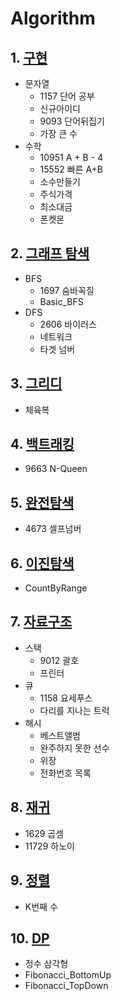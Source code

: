# Algorithm

## 1. [구현](https://github.com/kdkdhoho/Algorithm/tree/main/구현)

- 문자열
  - 1157 단어 공부
  - 신규아이디
  - 9093 단어뒤집기
  - 가장 큰 수
- 수학
  - 10951 A + B - 4
  - 15552 빠른 A+B
  - 소수만들기
  - 주식가격
  - 최소대금
  - 폰켓몬

## 2. [그래프 탐색](https://github.com/kdkdhoho/Algorithm/tree/main/그래프-탐색)

- BFS
  - 1697 숨바꼭질
  - Basic_BFS
- DFS
  - 2606 바이러스
  - 네트워크
  - 타겟 넘버

## 3. [그리디](https://github.com/kdkdhoho/Algorithm/tree/main/그리디)

- 체육복

## 4. [백트래킹](https://github.com/kdkdhoho/Algorithm/tree/main/백트래킹)

- 9663 N-Queen

## 5. [완전탐색](https://github.com/kdkdhoho/Algorithm/tree/main/완전탐색)

- 4673 셀프넘버

## 6. [이진탐색](https://github.com/kdkdhoho/Algorithm/tree/main/이진탐색)

- CountByRange

## 7. [자료구조](https://github.com/kdkdhoho/Algorithm/tree/main/자료구조)

- 스택
  - 9012 괄호
  - 프린터
- 큐
  - 1158 요세푸스
  - 다리를 지나는 트럭
- 해시
  - 베스트앨범
  - 완주하지 못한 선수
  - 위장
  - 전화번호 목록

## 8. [재귀](https://github.com/kdkdhoho/Algorithm/tree/main/재귀)

- 1629 곱셈
- 11729 하노이

## 9. [정렬](https://github.com/kdkdhoho/Algorithm/tree/main/정렬)

- K번째 수

## 10. [DP](https://github.com/kdkdhoho/Algorithm/tree/main/DP)

- 정수 삼각형
- Fibonacci_BottomUp
- Fibonacci_TopDown
